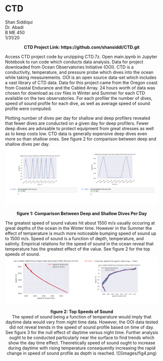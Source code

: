 # CTD
Shan Siddiqui<br />
Dr. Abadi<br />
B ME 450<br />
1/31/20<br />
<p align="center">
<b>CTD Project Link: https://github.com/shansiddi/CTD.git</b><br>
  
Access CTD project code by unzipping CTD.7z. Open main.ipynb in Jupyter Notebook to run code which conducts data analysis. Data for project downloaded from Ocean Observatories Initiative (OOI). CTD is a conductivity, temperature, and pressure probe which dives into the ocean while taking measurements. OOI is an open source data-set which includes a vast library of CTD data. Data for this project came from the Oregon coast from Coastal Endurance and the Cabled Array. 24 hours worth of data was chosen for download as csv files in Winter and Summer for each CTD available on the two observatories. For each profiler the number of dives, speed of sound profile for each dive, as well as average speed of sound profile were computed. 

Plotting number of dives per day for shallow and deep profilers revealed that fewer dives are conducted on a given day for deep profilers. Fewer deep dives are advisable to protect equipment from great stresses as well as to keep costs low. CTD data is generally expensive deep dives even more so than shallow ones. See figure 2 for comparison between deep and shallow dives per day.
![](images/fig2.png)
<p align="center">
<b>figure 1: Comparison Between Deep and Shallow Dives Per Day</b><br>
  
The greatest speed of sound values hit about 1550 m/s usually occuring at great depths of the ocean in the Winter time. However in the Summer the effect of temperature is much more noticeable bumping speed of sound up to 1500 m/s. Speed of sound is a function of depth, temperature, and salinity. Empirical relations for the speed of sound in the ocean reveal that temperature has the greatest effect of the value. See figure 2 for the top speeds of sound.
![](images/fig3.png)
<p align="center">
<b>figure 2: Top Speeds of Sound</b><br>
The speed of sound being a function of temperature would imply that daytime data would vary from night time data. However, the OOI data tested did not reveal trends in the speed of sound profile based on time of day. See figure 3 for the null effect of daytime versus night time. Further analysis ought to be conducted particularly near the surface to find trends which show the day time effect. Theoretically speed of sound ought to increase during daytime with rising temperature consequently increasing the rapid change in speed of sound profile as depth is reached.
![](images/fig4.png)
